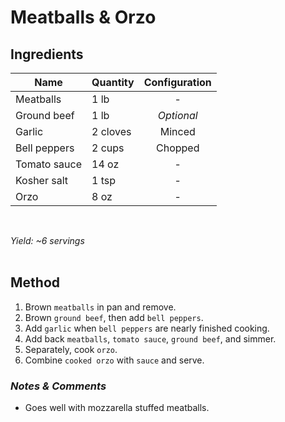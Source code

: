 # **Meatballs & Orzo**

## **Ingredients**
| Name | Quantity | Configuration |
| ---- | -------- | :-----------: |
| Meatballs | 1 lb | - |
| Ground beef | 1 lb | *Optional* |
| Garlic | 2 cloves | Minced |
| Bell peppers | 2 cups | Chopped |
| Tomato sauce | 14 oz | - |
| Kosher salt | 1 tsp | - |
| Orzo | 8 oz | - |
<br>

*Yield: ~6 servings*
<br><br>

## **Method**
<ol>
    <li>Brown <code>meatballs</code> in pan and remove.</li>
    <li>Brown <code>ground beef</code>, then add <code>bell peppers</code>.</li>
    <li>Add <code>garlic</code> when <code>bell peppers</code> are nearly finished cooking.</li>
    <li>Add back <code>meatballs</code>, <code>tomato sauce</code>, <code>ground beef</code>, and simmer.</li>
    <li>Separately, cook <code>orzo</code>.</li>
    <li>Combine <code>cooked orzo</code> with <code>sauce</code> and serve.</li>
</ol>

### *Notes & Comments*
<ul>
    <li>Goes well with mozzarella stuffed meatballs.</li>
</ul>